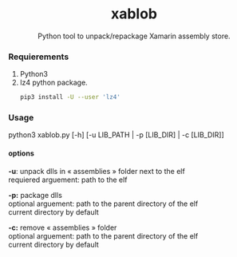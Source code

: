 <div align="center">
  <h1 align="center">xablob</h1>  
  <p align="center">
    Python tool to unpack/repackage Xamarin assembly store.
  </p>
</div>

### Requierements
1. Python3
2. lz4 python package.
   ```bash
   pip3 install -U --user 'lz4'
   ```

### Usage
python3 xablob.py [-h] [-u LIB_PATH | -p [LIB_DIR] | -c [LIB_DIR]]


#### options<br>
<strong>-u</strong>:
unpack dlls in « assemblies » folder next to the elf<br>
requiered arguement: path to the elf
 
      
<strong>-p:</strong>
package dlls<br>
 optional arguement: path to the parent directory of the elf<br>
 current directory by default
                          
<strong>-c:</strong>
remove « assemblies » folder<br>
optional arguement: path to the parent directory of the elf<br>
current directory by default
